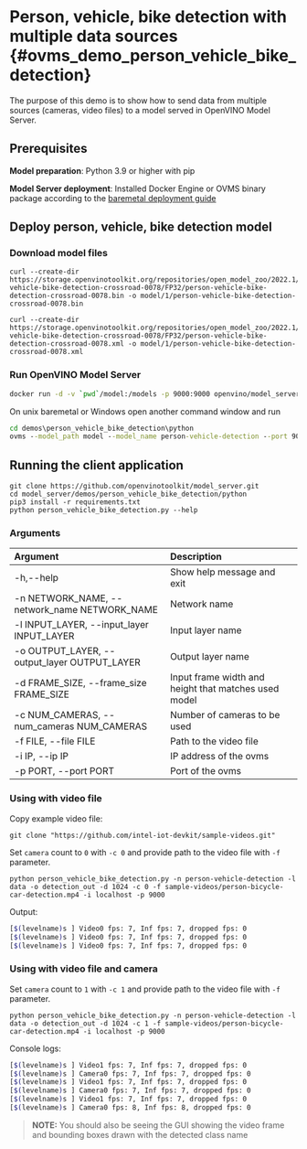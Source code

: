 # Person, vehicle, bike detection with multiple data sources {#ovms_demo_person_vehicle_bike_detection}

The purpose of this demo is to show how to send data from multiple sources (cameras, video files) to a model served in OpenVINO Model Server.

## Prerequisites

**Model preparation**: Python 3.9 or higher with pip 

**Model Server deployment**: Installed Docker Engine or OVMS binary package according to the [baremetal deployment guide](../../../docs/deploying_server_baremetal.md)

## Deploy person, vehicle, bike detection model

### Download model files
```console
curl --create-dir https://storage.openvinotoolkit.org/repositories/open_model_zoo/2022.1/models_bin/2/person-vehicle-bike-detection-crossroad-0078/FP32/person-vehicle-bike-detection-crossroad-0078.bin -o model/1/person-vehicle-bike-detection-crossroad-0078.bin

curl --create-dir https://storage.openvinotoolkit.org/repositories/open_model_zoo/2022.1/models_bin/2/person-vehicle-bike-detection-crossroad-0078/FP32/person-vehicle-bike-detection-crossroad-0078.xml -o model/1/person-vehicle-bike-detection-crossroad-0078.xml
```

### Run OpenVINO Model Server
```bash
docker run -d -v `pwd`/model:/models -p 9000:9000 openvino/model_server:latest --model_path /models --model_name person-vehicle-detection --port 9000 --shape auto
```

On unix baremetal or Windows open another command window and run
```bat
cd demos\person_vehicle_bike_detection\python
ovms --model_path model --model_name person-vehicle-detection --port 9000 --shape auto
```

## Running the client application


```console
git clone https://github.com/openvinotoolkit/model_server.git
cd model_server/demos/person_vehicle_bike_detection/python
pip3 install -r requirements.txt
python person_vehicle_bike_detection.py --help
```

### Arguments

| Argument      | Description |
| :---        |    :----   |
| -h,--help       | Show help message and exit       |
| -n NETWORK_NAME, --network_name NETWORK_NAME   |   Network name      |
| -l INPUT_LAYER, --input_layer INPUT_LAYER | Input layer name |
| -o OUTPUT_LAYER, --output_layer OUTPUT_LAYER | Output layer name |
| -d FRAME_SIZE, --frame_size FRAME_SIZE | Input frame width and height that matches used model |
| -c NUM_CAMERAS, --num_cameras NUM_CAMERAS | Number of cameras to be used |
| -f FILE, --file FILE | Path to the video file |
| -i IP, --ip IP| IP address of the ovms|
| -p PORT, --port PORT | Port of the ovms |

### Using with video file

Copy example video file:
```console
git clone "https://github.com/intel-iot-devkit/sample-videos.git"
```

Set `camera` count to `0` with `-c 0` and provide path to the video file with `-f` parameter.
```console
python person_vehicle_bike_detection.py -n person-vehicle-detection -l data -o detection_out -d 1024 -c 0 -f sample-videos/person-bicycle-car-detection.mp4 -i localhost -p 9000
```
Output:
```bash
[$(levelname)s ] Video0 fps: 7, Inf fps: 7, dropped fps: 0
[$(levelname)s ] Video0 fps: 7, Inf fps: 7, dropped fps: 0
[$(levelname)s ] Video0 fps: 7, Inf fps: 7, dropped fps: 0
```

### Using with video file and camera

Set `camera` count to `1` with `-c 1` and provide path to the video file with `-f` parameter.
```console
python person_vehicle_bike_detection.py -n person-vehicle-detection -l data -o detection_out -d 1024 -c 1 -f sample-videos/person-bicycle-car-detection.mp4 -i localhost -p 9000
```

Console logs:
```bash
[$(levelname)s ] Video1 fps: 7, Inf fps: 7, dropped fps: 0
[$(levelname)s ] Camera0 fps: 7, Inf fps: 7, dropped fps: 0
[$(levelname)s ] Video1 fps: 7, Inf fps: 7, dropped fps: 0
[$(levelname)s ] Camera0 fps: 7, Inf fps: 7, dropped fps: 0
[$(levelname)s ] Video1 fps: 7, Inf fps: 7, dropped fps: 0
[$(levelname)s ] Camera0 fps: 8, Inf fps: 8, dropped fps: 0
```

> **NOTE:** You should also be seeing the GUI showing the video frame and bounding boxes drawn with the detected class name
